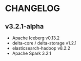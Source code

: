 # CHANGELOG

## v3.2.1-alpha
* Apache Iceberg v0.13.2
* delta-core / delta-storage v1.2.1
* elasticsearch-hadoop v8.2.2
* Apache Spark 3.2.1